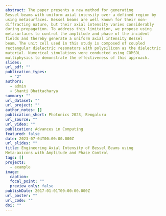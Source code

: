 ```yaml
---
abstract: The paper presents a new method for generating
Bessel beams with uniform axial intensity over a defined region by
using metasurfaces. Bessel beams are well known for their non-
diffracting nature, but their axial intensity varies considerably
during propagation. To address this limitation, we propose using
metasurfaces to control the amplitude and phase of the incident
fields and thereby generate a uniform axial intensity Bessel
beam. The unit cell used in this study is composed of coupled
rectangular dielectric resonators with polysilicon as the dielectric
material. Numerical simulations were conducted using COMSOL
multiphysics to demonstrate the effectiveness of this approach.
slides: 
url_pdf: ""
publication_types:
  - "2"
authors:
  - admin
  - Shanti Bhattacharya
summary: ""
url_dataset: ""
url_project: ""
author_notes: []
publication_short: Photonics 2023, Bengaluru
url_source: ""
url_video: ""
publication: Advances in Computing
featured: false
date: 2023-07-04T00:00:00.000Z
url_slides: ""
title: Engineering Axial Intensity of Bessel Beams using
Meta-axicons with Amplitude and Phase Control
tags: []
projects:
  - example
image:
  caption: 
  focal_point: ""
  preview_only: false
publishDate: 2017-01-01T00:00:00.000Z
url_poster: ""
url_code: ""
doi: ""
---
```

